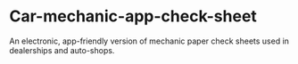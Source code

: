 # Car-mechanic-app-check-sheet
An electronic, app-friendly version of mechanic paper check sheets used in dealerships and auto-shops.
